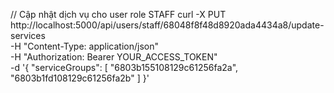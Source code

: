 // Cập nhật dịch vụ cho user role STAFF
curl -X PUT http://localhost:5000/api/users/staff/68048f8f48d8920ada4434a8/update-services \
  -H "Content-Type: application/json" \
  -H "Authorization: Bearer YOUR_ACCESS_TOKEN" \
  -d '{
    "serviceGroups": [
      "6803b155108129c61256fa2a",
      "6803b1fd108129c61256fa2b"
    ]
  }'
